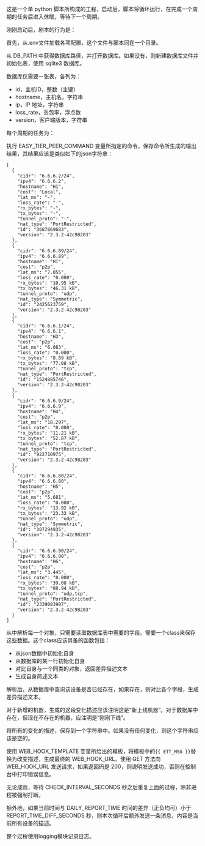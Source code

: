 ﻿这是一个单 python 脚本所构成的工程，启动后，脚本将循环运行，在完成一个周期的任务后进入休眠，等待下一个周期。

刚刚启动后，剧本的行为是：

首先，从.env文件加载各项配置，这个文件与脚本同在一个目录。

从 DB_PATH 中获得数据库路径，并打开数据库。如果没有，则新建数据库文件并初始化表，使用 sqlite3 数据库。

数据库仅需要一张表，各列为：

+ id，主机ID，整数（主键）
+ hostname，主机名，字符串
+ ip，IP 地址，字符串
+ loss_rate，丢包率，浮点数
+ version，客户端版本，字符串

每个周期的任务为：

执行 EASY_TIER_PEER_COMMAND 变量所指定的命令，保存命令所生成的输出结果，其结果应该是类似如下的json字符串：

```
[
  {
    "cidr": "6.6.6.2/24",
    "ipv4": "6.6.6.2",
    "hostname": "H1",
    "cost": "Local",
    "lat_ms": "-",
    "loss_rate": "-",
    "rx_bytes": "-",
    "tx_bytes": "-",
    "tunnel_proto": "-",
    "nat_type": "PortRestricted",
    "id": "3687869683",
    "version": "2.3.2-42c98203"
  },
  {
    "cidr": "6.6.6.89/24",
    "ipv4": "6.6.6.89",
    "hostname": "H1",
    "cost": "p2p",
    "lat_ms": "7.055",
    "loss_rate": "0.000",
    "rx_bytes": "10.95 kB",
    "tx_bytes": "46.31 kB",
    "tunnel_proto": "udp",
    "nat_type": "Symmetric",
    "id": "2425623759",
    "version": "2.3.2-42c98203"
  },
  {
    "cidr": "6.6.6.1/24",
    "ipv4": "6.6.6.1",
    "hostname": "H3",
    "cost": "p2p",
    "lat_ms": "6.083",
    "loss_rate": "0.000",
    "rx_bytes": "8.89 kB",
    "tx_bytes": "77.08 kB",
    "tunnel_proto": "tcp",
    "nat_type": "PortRestricted",
    "id": "1524885746",
    "version": "2.3.2-42c98203"
  },
  {
    "cidr": "6.6.6.9/24",
    "ipv4": "6.6.6.9",
    "hostname": "H4",
    "cost": "p2p",
    "lat_ms": "18.297",
    "loss_rate": "0.000",
    "rx_bytes": "11.21 kB",
    "tx_bytes": "52.87 kB",
    "tunnel_proto": "tcp",
    "nat_type": "PortRestricted",
    "id": "922710975",
    "version": "2.3.2-42c98203"
  },
  {
    "cidr": "6.6.6.80/24",
    "ipv4": "6.6.6.80",
    "hostname": "H5",
    "cost": "p2p",
    "lat_ms": "5.681",
    "loss_rate": "0.000",
    "rx_bytes": "13.92 kB",
    "tx_bytes": "23.33 kB",
    "tunnel_proto": "udp",
    "nat_type": "Symmetric",
    "id": "307294935",
    "version": "2.3.2-42c98203"
  },
  {
    "cidr": "6.6.6.90/24",
    "ipv4": "6.6.6.90",
    "hostname": "H6",
    "cost": "p2p",
    "lat_ms": "3.445",
    "loss_rate": "0.000",
    "rx_bytes": "39.08 kB",
    "tx_bytes": "88.94 kB",
    "tunnel_proto": "udp,tcp",
    "nat_type": "PortRestricted",
    "id": "2339083907",
    "version": "2.3.2-42c98203"
  }
]
```

从中解析每一个对象，只需要读取数据库表中需要的字段。需要一个class来保存这些数据。这个class应该具备的函数包括：

+ 从json数据中初始化自身
+ 从数据库的某一行初始化自身
+ 对比自身与一个同类的对象，返回差异描述文本
+ 生成自身简述文本

解析后，从数据库中查询该设备是否已经存在，如果存在，则对比各个字段，生成差异描述文本。

对于新增的机器，生成的这段变化描述应该注明这是“新上线机器”。对于数据库中存在，但现在不存在的机器，应注明是“刚刚下线”。

将所有的变化的描述，保存到一个字符串中。如果没有任何变化，则这个字符串应该是空的。

使用 WEB_HOOK_TEMPLATE 变量所给出的模板，将模板中的`{{ ETT_MSG }}`替换为改变描述，生成最终的 WEB_HOOK_URL。使用 GET 方法向 WEB_HOOK_URL 发送请求，如果返回码是 200，则说明发送成功，否则在控制台中打印错误信息。

无论成败，等待 CHECK_INTERVAL_SECONDS 秒之后重复上面的过程，除非进程被强制打断。

额外地，如果当前时间与 DAILY_REPORT_TIME 时间的差异（正负均可）小于 REPORT_TIME_DIFF_SECONDS 秒，则本次循环后额外发送一条消息，内容是当前所有设备的描述。

整个过程使用logging模块记录日志。